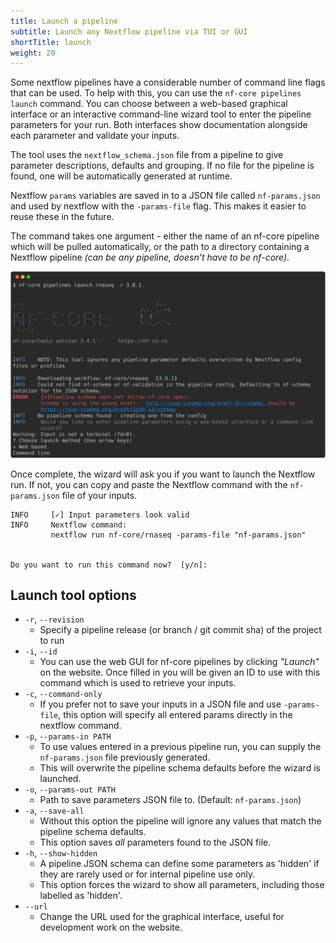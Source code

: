 ```yaml
---
title: Launch a pipeline
subtitle: Launch any Nextflow pipeline via TUI or GUI
shortTitle: launch
weight: 20
---
```


Some nextflow pipelines have a considerable number of command line flags that can be used.
To help with this, you can use the `nf-core pipelines launch` command.
You can choose between a web-based graphical interface or an interactive command-line wizard tool to enter the pipeline parameters for your run.
Both interfaces show documentation alongside each parameter and validate your inputs.

The tool uses the `nextflow_schema.json` file from a pipeline to give parameter descriptions, defaults and grouping.
If no file for the pipeline is found, one will be automatically generated at runtime.

Nextflow `params` variables are saved in to a JSON file called `nf-params.json` and used by nextflow with the `-params-file` flag.
This makes it easier to reuse these in the future.

The command takes one argument - either the name of an nf-core pipeline which will be pulled automatically,
or the path to a directory containing a Nextflow pipeline _(can be any pipeline, doesn't have to be nf-core)_.

<!-- RICH-CODEX trim_after: "Command line" -->

![`nf-core pipelines launch rnaseq -r 3.8.1`](../../../../assets/images/tools/nf-core-launch-rnaseq.svg)

Once complete, the wizard will ask you if you want to launch the Nextflow run.
If not, you can copy and paste the Nextflow command with the `nf-params.json` file of your inputs.

```console
INFO     [✓] Input parameters look valid
INFO     Nextflow command:
         nextflow run nf-core/rnaseq -params-file "nf-params.json"


Do you want to run this command now?  [y/n]:
```

## Launch tool options

- `-r`, `--revision`
  - Specify a pipeline release (or branch / git commit sha) of the project to run
- `-i`, `--id`
  - You can use the web GUI for nf-core pipelines by clicking _"Launch"_ on the website. Once filled in you will be given an ID to use with this command which is used to retrieve your inputs.
- `-c`, `--command-only`
  - If you prefer not to save your inputs in a JSON file and use `-params-file`, this option will specify all entered params directly in the nextflow command.
- `-p`, `--params-in PATH`
  - To use values entered in a previous pipeline run, you can supply the `nf-params.json` file previously generated.
  - This will overwrite the pipeline schema defaults before the wizard is launched.
- `-o`, `--params-out PATH`
  - Path to save parameters JSON file to. (Default: `nf-params.json`)
- `-a`, `--save-all`
  - Without this option the pipeline will ignore any values that match the pipeline schema defaults.
  - This option saves _all_ parameters found to the JSON file.
- `-h`, `--show-hidden`
  - A pipeline JSON schema can define some parameters as 'hidden' if they are rarely used or for internal pipeline use only.
  - This option forces the wizard to show all parameters, including those labelled as 'hidden'.
- `--url`
  - Change the URL used for the graphical interface, useful for development work on the website.
